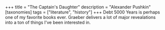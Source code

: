 +++
title = "The Captain's Daughter"
description = "Alexander Pushkin"
[taxonomies]
tags = ["literature", "history"]
+++
Debt 5000 Years is perhaps one of my favorite books ever. Graeber delivers a lot of major revealations into a ton of things I've been interested in.